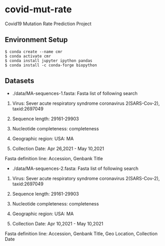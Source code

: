 # covid-mut-rate
Covid19 Mutation Rate Prediction Project

## Environment Setup

```
$ conda create --name cmr
$ conda activate cmr
$ conda install jupyter ipython pandas
$ conda install -c conda-forge biopython
```

## Datasets

* ./data/MA-sequences-1.fasta: Fasta list of following search

1. Virus: Sever acute respiratory syndrome coronavirus 2(SARS-Cov-2), taxid:2697049

2. Sequence length: 29161-29903

3. Nucleotide completeness: completeness

4. Geographic region: USA: MA

5. Collection Date: Apr 26,2021 - May 10,2021

Fasta definition line: Accession, Genbank Title


* ./data/MA-sequences-2.fasta: Fasta list of following search

1. Virus: Sever acute respiratory syndrome coronavirus 2(SARS-Cov-2), taxid:2697049

2. Sequence length: 29161-29903

3. Nucleotide completeness: completeness

4. Geographic region: USA: MA

5. Collection Date: Apr 10,2021 - May 10,2021

Fasta definition line: Accession, Genbank Title, Geo Location, Collection Date
